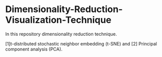 # Dimensionality-Reduction-Visualization-Technique

In this repository dimensionality reduction technique.

[1]t-distributed stochastic neighbor embedding (t-SNE) and [2]  Principal component analysis (PCA).
